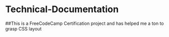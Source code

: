 # Technical-Documentation
##This is a FreeCodeCamp Certification project and has helped me a ton to grasp CSS layout
